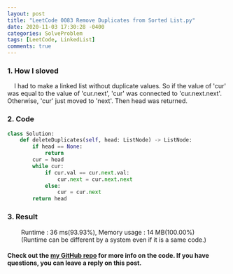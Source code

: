 ```yaml
---
layout: post
title: "LeetCode 0083 Remove Duplicates from Sorted List.py"
date: 2020-11-03 17:30:28 -0400
categories: SolveProblem
tags: [LeetCode, LinkedList]
comments: true
---
```


### 1. How I sloved
&nbsp;&nbsp;&nbsp;&nbsp;I had to make a linked list without duplicate values. So if the value of 'cur' was equal to the value of 'cur.next', 'cur' was connected to 'cur.next.next'. Otherwise, 'cur' just moved to 'next'. Then head was returned. 

### 2. Code
```python
class Solution:
    def deleteDuplicates(self, head: ListNode) -> ListNode:
        if head == None:
            return
        cur = head
        while cur:
            if cur.val == cur.next.val:
                cur.next = cur.next.next
            else:
                cur = cur.next
        return head
```

### 3. Result
&nbsp;&nbsp;&nbsp;&nbsp;&nbsp;&nbsp;&nbsp;&nbsp;Runtime : 36 ms(93.93%), Memory usage : 14 MB(100.00%)  
&nbsp;&nbsp;&nbsp;&nbsp;&nbsp;&nbsp;&nbsp;&nbsp;(Runtime can be different by a system even if it is a same code.)

#### Check out the [my GitHub repo][hyuk-gh] for more info on the code. If you have questions, you can leave a reply on this post.
[hyuk-gh]:   https://github.com/dlgur1994/StudyAlgorithms
